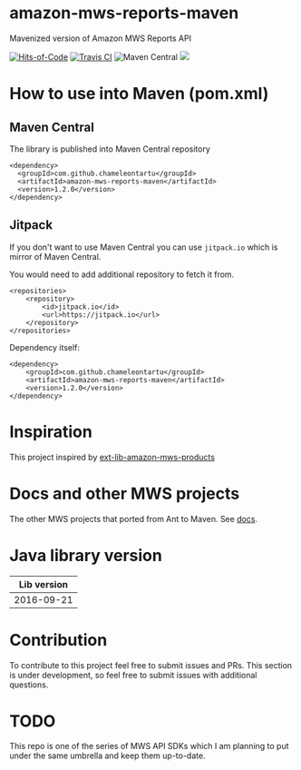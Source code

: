 # amazon-mws-reports-maven
Mavenized version of Amazon MWS Reports API

[![Hits-of-Code](https://hitsofcode.com/github/chameleontartu/amazon-mws-reports-maven)](https://hitsofcode.com/view/github/chameleontartu/amazon-mws-reports-maven)
[![Travis CI](https://travis-ci.org/ChameleonTartu/amazon-mws-reports-maven.svg?branch=master)](https://travis-ci.org/ChameleonTartu/amazon-mws-reports-maven)
![Maven Central](https://img.shields.io/maven-central/v/com.github.chameleontartu/amazon-mws-reports-maven)
[![](https://jitpack.io/v/ChameleonTartu/amazon-mws-reports-maven.svg)](https://jitpack.io/#ChameleonTartu/amazon-mws-reports-maven)



# How to use into Maven (pom.xml)


## Maven Central

The library is published into Maven Central repository

```
<dependency>
  <groupId>com.github.chameleontartu</groupId>
  <artifactId>amazon-mws-reports-maven</artifactId>
  <version>1.2.0</version>
</dependency>
```

## Jitpack

If you don't want to use Maven Central you can use `jitpack.io` which is mirror of Maven Central.

You would need to add additional repository to fetch it from.

```
<repositories>
    <repository>
        <id>jitpack.io</id>
        <url>https://jitpack.io</url>
    </repository>
</repositories>
```

Dependency itself:
```
<dependency>
    <groupId>com.github.chameleontartu</groupId>
    <artifactId>amazon-mws-reports-maven</artifactId>
    <version>1.2.0</version>
</dependency>
```


# Inspiration

This project inspired by [ext-lib-amazon-mws-products](https://github.com/trifonnt/ext-lib-amazon-mws-products)

# Docs and other MWS projects

The other MWS projects that ported from Ant to Maven. See [docs](https://github.com/ChameleonTartu/amazon-mws-docs).

# Java library version

| Lib version  |
|--------------|
| 2016-09-21   |

# Contribution

To contribute to this project feel free to submit issues and PRs. This section is under development, so feel free to submit issues with additional questions.

# TODO

This repo is one of the series of MWS API SDKs which I am planning to put under the same umbrella and keep them up-to-date.
